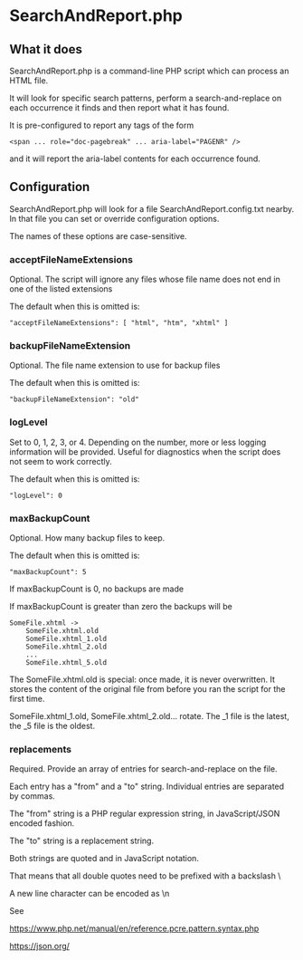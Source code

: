 # SearchAndReport.php

## What it does

SearchAndReport.php is a command-line PHP script which can process an HTML file.

It will look for specific search patterns, perform a search-and-replace on each occurrence it finds
and then report what it has found.

It is pre-configured to report any tags of the form 

```
<span ... role="doc-pagebreak" ... aria-label="PAGENR" />
```

and it will report the aria-label contents for each occurrence found.

## Configuration

SearchAndReport.php will look for a file SearchAndReport.config.txt nearby. In that file you can set 
or override configuration options. 

The names of these options are case-sensitive.

### acceptFileNameExtensions

Optional. The script will ignore any files whose file name does not end in one of the listed extensions

The default when this is omitted is:

    "acceptFileNameExtensions": [ "html", "htm", "xhtml" ]

### backupFileNameExtension

Optional. The file name extension to use for backup files

The default when this is omitted is:

    "backupFileNameExtension": "old"

### logLevel

Set to 0, 1, 2, 3, or 4. Depending on the number, more or less logging information will be
provided. Useful for diagnostics when the script does not seem to work correctly.

The default when this is omitted is:

    "logLevel": 0

### maxBackupCount

Optional. How many backup files to keep.

The default when this is omitted is:

    "maxBackupCount": 5

If maxBackupCount is 0, no backups are made

If maxBackupCount is greater than zero the backups will be

    SomeFile.xhtml ->
        SomeFile.xhtml.old
        SomeFile.xhtml_1.old
        SomeFile.xhtml_2.old
        ...
        SomeFile.xhtml_5.old

The SomeFile.xhtml.old is special: once made, it is never overwritten. It
stores the content of the original file from before you ran the script for the 
first time.

SomeFile.xhtml&lowbar;1.old, SomeFile.xhtml&lowbar;2.old... rotate. The &lowbar;1 file is the latest,
the &lowbar;5 file is the oldest.

### replacements

Required. Provide an array of entries for search-and-replace on the file.

Each entry has a "from" and a "to" string. Individual entries are separated by commas.

The "from" string is a PHP regular expression string, in JavaScript/JSON encoded
fashion. 

The "to" string is a replacement string.

Both strings are quoted and in JavaScript notation.

That means that all double quotes need to be prefixed with a backslash \

A new line character can be encoded as \n 

See

https://www.php.net/manual/en/reference.pcre.pattern.syntax.php

https://json.org/
